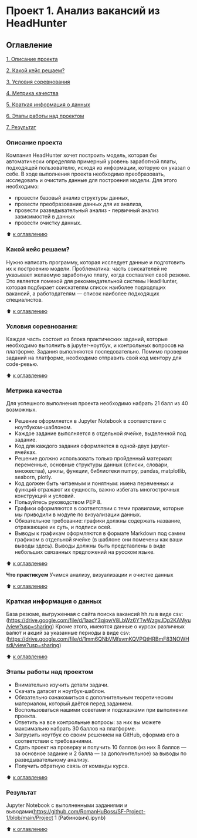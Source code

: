 # Проект 1. Анализ вакансий из HeadHunter

## Оглавление
[1. Описание проекта](#Описание-проекта)

[2. Какой кейс решаем?](#Какой-кейс-решаем?)

[3. Условия соревнования](#Условия-соревнования)

[4. Метрика качества](#Метрика-качества)

[5. Краткая информация о данных](#Краткая-информация-о-данных)

[6. Этапы работы над проектом](#Этапы-работы-над-проектом)

[7. Результат](#Результат)

### Описание проекта
Компания HeadHunter хочет построить модель, которая бы автоматически определяла примерный уровень заработной платы, подходящей пользователю, исходя из информации, которую он указал о себе. В ходе выполнения проекта необходимо преобразовать, исследовать и очистить данные для построения модели. Для этого необходимо:
- провести базовый анализ структуры данных,
- провести преобразование данных для их анализа,
- провести разведывательный анализ - первичный анализ зависимостей в данных
- провести очистку данных.

:arrow_up: [к оглавлению](#Оглавление)


### Какой кейс решаем?
Нужно написать программу, которая исследует данные и подготовить их к построению модели.
Проблематика: часть соискателей не указывает желаемую заработную плату, когда составляет своё резюме.
Это является помехой для рекомендательной системы HeadHunter, которая подбирает соискателям список наиболее подходящих вакансий, а работодателям — список наиболее подходящих специалистов.

:arrow_up: [к оглавлению](#Оглавление)

### Условия соревнования:
Каждая часть состоит из блока практических заданий, которые необходимо выполнить в jupyter-ноутбук, и контрольных вопросов на платформе. Задания выполняются последовательно.
Помимо проверки заданий на платформе, необходимо отправить свой код ментору для code-ревью.

:arrow_up: [к оглавлению](#Оглавление)

### Метрика качества
Для успешного выполнения проекта необходимо набрать 21 балл из 40 возможных.

- Решение оформляется в Jupyter Notebook в соответствии с ноутбуком-шаблоном.
- Каждое задание выполняется в отдельной ячейке, выделенной под задание.
- Код для каждого задания оформляется в одной-двух jupyter-ячейках.
- Решение должно использовать только пройденный материал: переменные, основные структуры данных (списки, словари, множества), циклы, функции, библиотеки numpy, pandas, matplotlib, seaborn, plotly.
- Код должен быть читаемым и понятным: имена переменных и функций отражают их сущность, важно избегать многострочных конструкций и условий.
- Пользуйтесь руководством PEP 8.
- Графики оформляются в соответствии с теми правилами, которые мы приводили в модуле по визуализации данных.
- Обязательное требование: графики должны содержать название, отражающее их суть, и подписи осей.
- Выводы к графикам оформляются в формате Markdown под самим графиком в отдельной ячейке (в шаблоне они помечены как ваши выводы здесь). Выводы должны быть представлены в виде небольших связанных предложений на русском языке.

:arrow_up: [к оглавлению](#Оглавление)

**Что практикуем**
Учимся анализу, визуализации и очистке данных

:arrow_up: [к оглавлению](#Оглавление)

### Краткая информация о данных
База резюме, выгруженная с сайта поиска вакансий hh.ru в виде csv: (https://drive.google.com/file/d/1aacY3qjpwV8LbWz6YTwWzgvJDp2KAMyu/view?usp=sharing)
Кроме этого, имеются данные о курсах различных валют и акций за указанные периоды в виде csv: (https://drive.google.com/file/d/1mm6QNbVMfsvmKQVPQtHRBmF83NOWHsdi/view?usp=sharing)

:arrow_up: [к оглавлению](#Оглавление)

### Этапы работы над проектом
- Внимательно изучить детали задачи.
- Скачать датасет и ноутбук-шаблон.
- Обязательно ознакомиться с дополнительным теоретическим материалом, который даётся перед заданием.
- Воспользоваться нашими советами и подсказками при выполнении проекта.
- Ответить на все контрольные вопросы: за них вы можете максимально набрать 30 баллов на платформе.
- Загрузить ноутбук со своим решением на GitHub, оформив его в соответствии с требованиями.
- Сдать проект на проверку и получить 10 баллов (из них 8 баллов — за основное задание и 2 балла — за дополнительное) за выводы по разведывательному анализу.
- Получить обратную связь от команды курса.

:arrow_up: [к оглавлению](#Оглавление)

### Результат
Jupyter Notebook с выполненными заданиями и выводами(https://github.com/RomanHuBoss/SF-Project-1/blob/main/Project 1 (Рабинович).ipynb)

:arrow_up: [к оглавлению](#Оглавление)
